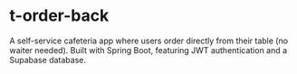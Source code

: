 # t-order-back
A self-service cafeteria app where users order directly from their table (no waiter needed). Built with Spring Boot, featuring JWT authentication and a Supabase database.
